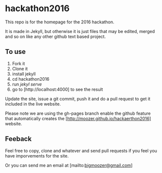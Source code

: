 hackathon2016
==============

This repo is for the homepage for the 2016 hackathon.

It is made in Jekyll, but otherwise it is just files that may be edited, merged and so on like any other github text based project.


To use
-----------

1. Fork it 
2. Clone it
3. install jekyll
4. cd hackathon2016
5. run *jekyl serve*
6. go to [http://localhost:4000] to see the result

Update the site, issue a git commit, push it and do a pull request to get it included in the live website.

Please note we are using the gh-pages branch enable the github feature that automatically creates the [http://moozer.github.io/hackaerthon2016] website.

Feeback
----------

Feel free to copy, clone and whatever and send pull requests if you feel you have imporvements for the site.

Or you can send me an email at [mailto:bigmoozer@gmail.com]
